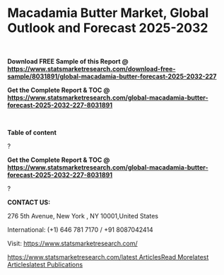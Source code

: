 <h1>Macadamia Butter Market, Global Outlook and Forecast 2025-2032</h1><br/><p><strong>Download FREE Sample of this Report @ <a href="https://www.statsmarketresearch.com/download-free-sample/8031891/global-macadamia-butter-forecast-2025-2032-227">https://www.statsmarketresearch.com/download-free-sample/8031891/global-macadamia-butter-forecast-2025-2032-227</a></strong></p>
 
 
 
 <div><b>Get the Complete Report & TOC @ <a href="https://www.statsmarketresearch.com/global-macadamia-butter-forecast-2025-2032-227-8031891">https://www.statsmarketresearch.com/global-macadamia-butter-forecast-2025-2032-227-8031891</a></b></div>
 
 
 
 <p><br />
 
 <b>Table of content</b></p>
 
 
 
 <p>? </p>
 
 
 
 <div><b>Get the Complete Report & TOC @ <a href="https://www.statsmarketresearch.com/global-macadamia-butter-forecast-2025-2032-227-8031891">https://www.statsmarketresearch.com/global-macadamia-butter-forecast-2025-2032-227-8031891</a></b></div>
 
 
 
 <p>? </p>
 
 
 
 <p><b>CONTACT US:</b><br />
 
 276 5th Avenue, New York , NY 10001,United States<br />
 
 International: (+1) 646 781 7170 / +91 8087042414<br />
 
 Visit: <a href="https://www.statsmarketresearch.com/">https://www.statsmarketresearch.com/</a><br />
 
 <a href="https://gyeongbokgung.com">https://www.statsmarketresearch.com/</a><a href="https://hallyeomaritime.com">latest Articles</a><a href="https://jingwansa.com">Read More</a><a href="https://nguoiviet.jp/">latest Articles</a><a href="https://www.intelmarketresearch.com/">latest Publications</a></p>